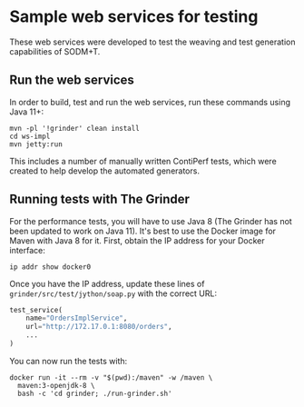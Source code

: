 # Sample web services for testing

These web services were developed to test the weaving and test generation capabilities of SODM+T.

## Run the web services

In order to build, test and run the web services, run these commands using Java 11+:

```shell
mvn -pl '!grinder' clean install
cd ws-impl
mvn jetty:run
```

This includes a number of manually written ContiPerf tests, which were created to help develop the automated generators.

## Running tests with The Grinder

For the performance tests, you will have to use Java 8 (The Grinder has not been updated to work on Java 11).
It's best to use the Docker image for Maven with Java 8 for it.
First, obtain the IP address for your Docker interface:

```shell
ip addr show docker0
```

Once you have the IP address, update these lines of `grinder/src/test/jython/soap.py` with the correct URL:

```python
test_service(
    name="OrdersImplService",
    url="http://172.17.0.1:8080/orders",
    ...
)
```

You can now run the tests with:

```shell
docker run -it --rm -v "$(pwd):/maven" -w /maven \
  maven:3-openjdk-8 \
  bash -c 'cd grinder; ./run-grinder.sh'
```
